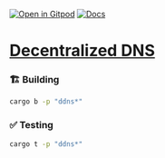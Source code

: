 [![Open in Gitpod](https://img.shields.io/badge/Open_in-Gitpod-white?logo=gitpod)](https://gitpod.io/#FOLDER=ddns/https://github.com/gear-foundation/dapps)
[![Docs](https://img.shields.io/github/actions/workflow/status/gear-foundation/dapps/contracts-docs.yml?logo=rust&label=docs)](https://dapps.gear.rs/ddns_io)

# [Decentralized DNS](https://wiki.gear-tech.io/docs/examples/dein)

### 🏗️ Building

```sh
cargo b -p "ddns*"
```

### ✅ Testing

```sh
cargo t -p "ddns*"
```
